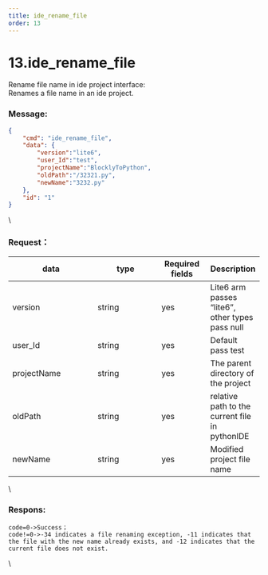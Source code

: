 ```yaml
---
title: ide_rename_file
order: 13
---
```

# 13.ide_rename_file

 

Rename file name in ide project interface:\
Renames a file name in an ide project.

### Message:  

```json
{
    "cmd": "ide_rename_file",
    "data": {
        "version":"lite6",
        "user_Id":"test",
        "projectName":"BlocklyToPython",
        "oldPath":"/32321.py",
        "newName":"3232.py"
    },
    "id": "1"
}
```

\


### Request：    



<table><thead><tr><th width="155">data</th><th width="112">type</th><th width="82">Required fields</th><th>Description</th></tr></thead><tbody><tr><td>version</td><td>string</td><td>yes</td><td>Lite6 arm passes “lite6”, other types pass null</td></tr><tr><td>user_Id</td><td>string</td><td>yes</td><td>Default pass test</td></tr><tr><td>projectName</td><td>string</td><td>yes</td><td>The parent directory of the project</td></tr><tr><td>oldPath</td><td>string</td><td>yes</td><td>relative path to the current file in pythonIDE</td></tr><tr><td>newName</td><td>string</td><td>yes</td><td>Modified project file name</td></tr></tbody></table>

\


### Respons:     

```
code=0->Success；
code!=0->-34 indicates a file renaming exception, -11 indicates that the file with the new name already exists, and -12 indicates that the current file does not exist.
```

\




